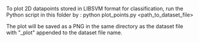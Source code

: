 To plot 2D datapoints stored in LIBSVM format for classification, run the Python script in this folder by : 
python plot_points.py <path_to_dataset_file>

The plot will be saved as a PNG in the same directory as the dataset file with "_plot" appended to the dataset file name.
